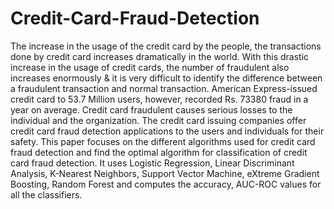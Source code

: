 # Credit-Card-Fraud-Detection
The increase in the usage of the credit card by the people, the transactions done by credit card increases dramatically in the world. With this drastic increase in the usage of credit cards, the number of fraudulent also increases enormously &amp; it is very difficult to identify the difference between a fraudulent transaction and normal transaction. American Express-issued credit card to 53.7 Million users, however, recorded Rs. 73380 fraud in a year on average. Credit card fraudulent causes serious losses to the individual and the organization. The credit card issuing companies offer credit card fraud detection applications to the users and individuals for their safety. This paper focuses on the different algorithms used for credit card fraud detection and find the optimal algorithm for classification of credit card fraud detection. It uses Logistic Regression, Linear Discriminant Analysis, K-Nearest Neighbors, Support Vector Machine, eXtreme Gradient Boosting, Random Forest and computes the accuracy, AUC-ROC values for all the classifiers.
